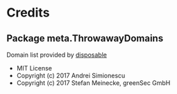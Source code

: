# Credits

## Package meta.ThrowawayDomains

Domain list provided by [disposable](https://github.com/disposable/disposable-email-domains)

- MIT License
- Copyright (c) 2017 Andrei Simionescu
- Copyright (c) 2017 Stefan Meinecke, greenSec GmbH
